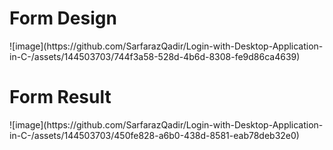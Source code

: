 <h1>Form Design</h1>
![image](https://github.com/SarfarazQadir/Login-with-Desktop-Application-in-C-/assets/144503703/744f3a58-528d-4b6d-8308-fe9d86ca4639)
<h1>Form Result</h1>
![image](https://github.com/SarfarazQadir/Login-with-Desktop-Application-in-C-/assets/144503703/450fe828-a6b0-438d-8581-eab78deb32e0)
